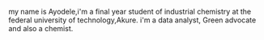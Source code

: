 my name is Ayodele,i'm a final year student of industrial chemistry at the federal university of technology,Akure.
i'm a data analyst, Green advocate and also a chemist. 